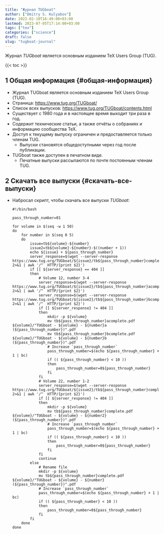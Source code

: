 ```yaml
---
title: "Журнал TUGboat"
author: ["Dmitry S. Kulyabov"]
date: 2022-02-10T16:49:00+03:00
lastmod: 2023-07-05T17:14:00+03:00
tags: ["tex"]
categories: ["science"]
draft: false
slug: "tugboat-journal"
---
```


Журнал _TUGboat_ является основным изданием TeX Users Group (TUG).

<!--more-->

{{< toc >}}


## <span class="section-num">1</span> Общая информация {#общая-информация}

-   Журнал TUGboat является основным изданием TeX Users Group (TUG).
-   Страница: <https://www.tug.org/TUGboat/>
-   Список всех выпусков: <https://www.tug.org/TUGboat/contents.html>
-   Существует с 1980 года и в настоящее время выходит три раза в год.
-   Содержит технические статьи, а также отчёты о собраниях и информацию сообщества TeX.
-   Доступ к текущему выпуску ограничен и предоставляется только членам TUG.
    -   Выпуски становятся общедоступными через год после публикации.
-   TUGboat также доступен в печатном виде.
    -   Печатные выпуски рассылаются по почте постоянным членам TUG.


## <span class="section-num">2</span> Скачать все выпуски {#скачать-все-выпуски}

-   Набросал скрипт, чтобы скачать все выпуски _TUGboat_:
    ```shell
    #!/bin/bash

    pass_through_number=01

    for volume in $(seq -w 1 50)
    do
        for number in $(seq 0 5)
        do
            issue=tb${volume}-${number}
            issue2=tb${volume}-${number}-$((number + 1))
            echo ${issue} + ${pass_through_number}
            server_response=$(wget --server-response https://www.tug.org/TUGboat/${issue}/tb${pass_through_number}complete.pdf 2>&1 | awk '/^  HTTP/{print $2}')
            if [[ ${server_response} == 404 ]]
            then
                # Volume 12, number 3-4
                server_response=$(wget --server-response https://www.tug.org/TUGboat/${issue2}/tb${pass_through_number}acomplete.pdf 2>&1 | awk '/^  HTTP/{print $2}')
                server_response=$(wget --server-response https://www.tug.org/TUGboat/${issue2}/tb${pass_through_number}bcomplete.pdf 2>&1 | awk '/^  HTTP/{print $2}')
                if [[ ${server_response} != 404 ]]
                then
                    mkdir -p ${volume}
                    mv tb${pass_through_number}acomplete.pdf ${volume}/"TUGboat - ${volume} - ${number}a (${pass_through_number})".pdf
                    mv tb${pass_through_number}bcomplete.pdf ${volume}/"TUGboat - ${volume} - ${number}b (${pass_through_number})".pdf
                    # Increase `pass_through_number`
                    pass_through_number=$(echo ${pass_through_number} + 1 | bc)
                    if (( ${pass_through_number} < 10 ))
                    then
                        pass_through_number=0${pass_through_number}
                    fi
                fi
                # Volume 22, number 1-2
                server_response=$(wget --server-response https://www.tug.org/TUGboat/${issue2}/tb${pass_through_number}complete.pdf 2>&1 | awk '/^  HTTP/{print $2}')
                if [[ ${server_response} != 404 ]]
                then
                    mkdir -p ${volume}
                    mv tb${pass_through_number}complete.pdf ${volume}/"TUGboat - ${volume} - ${number2} (${pass_through_number})".pdf
                    # Increase `pass_through_number`
                    pass_through_number=$(echo ${pass_through_number} + 1 | bc)
                    if (( ${pass_through_number} < 10 ))
                    then
                        pass_through_number=0${pass_through_number}
                    fi
                fi
                continue
            else
                # Rename file
                mkdir -p ${volume}
                mv tb${pass_through_number}complete.pdf ${volume}/"TUGboat - ${volume} - ${number} (${pass_through_number})".pdf
                # Increase `pass_through_number`
                pass_through_number=$(echo ${pass_through_number} + 1 | bc)
                if (( ${pass_through_number} < 10 ))
                then
                    pass_through_number=0${pass_through_number}
                fi
            fi
        done
    done
    ```
